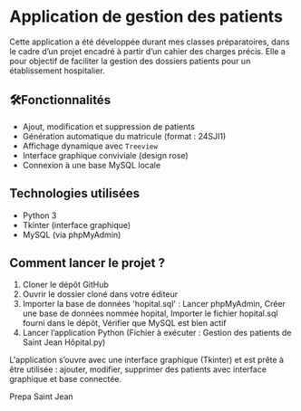 # Application de gestion des patients

Cette application a été développée durant mes classes préparatoires, dans le cadre d’un projet encadré à partir d’un cahier des charges précis.
Elle a pour objectif de faciliter la gestion des dossiers patients pour un établissement hospitalier.

## 🛠Fonctionnalités

- Ajout, modification et suppression de patients
- Génération automatique du matricule (format : 24SJI1)
- Affichage dynamique avec `Treeview`
- Interface graphique conviviale (design rose)
- Connexion à une base MySQL locale

## Technologies utilisées

- Python 3
- Tkinter (interface graphique)
- MySQL (via phpMyAdmin)

## Comment lancer le projet ?

1. Cloner le dépôt GitHub
2. Ouvrir le dossier cloné dans votre éditeur 
3. Importer la base de données 'hopital.sql' : Lancer phpMyAdmin, Créer une base de données nommée hopital, Importer le fichier hopital.sql fourni dans le dépôt, Vérifier que MySQL est bien actif
4. Lancer l’application Python (Fichier à exécuter : Gestion des patients de Saint Jean Hôpital.py)

L'application s’ouvre avec une interface graphique (Tkinter) et est prête à être utilisée : ajouter, modifier, supprimer des patients avec interface graphique et base connectée.

Prepa Saint Jean
